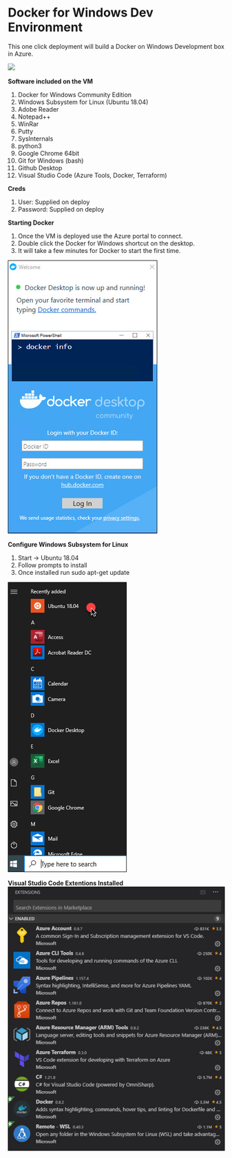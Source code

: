 # Docker for Windows Dev Environment
This one click deployment will build a Docker on Windows Development box in Azure.

<a href="https://portal.azure.com/#create/Microsoft.Template/uri/https%3A%2F%2Fraw.githubusercontent.com%2Fdeltadan%2Fazure-admin-vm%2Fmaster%2Fazure-deploy.json" target="_blank">
    <img src="http://azuredeploy.net/deploybutton.png"/>
</a>

**Software included on the VM**

1. Docker for Windows Community Edition
1. Windows Subsystem for Linux (Ubuntu 18.04)
1. Adobe Reader
1. Notepad++
1. WinRar
1. Putty
1. SysInternals
1. python3
1. Google Chrome 64bit
1. Git for Windows (bash)
1. Github Desktop
1. Visual Studio Code (Azure Tools, Docker, Terraform)

**Creds**
1. User: Supplied on deploy
1. Password: Supplied on deploy

**Starting Docker**
1. Once the VM is deployed use the Azure portal to connect.
1. Double click the Docker for Windows shortcut on the desktop.
1. It will take a few minutes for Docker to start the first time.

![alt text](https://github.com/deltadan/azure-admin-vm/blob/master/media/dockerrun.jpg "Docker is Running on Windows 10 in Azure!")


**Configure Windows Subsystem for Linux**
1. Start -> Ubuntu 18.04
1. Follow prompts to install
1. Once installed run sudo apt-get update

![alt text](https://github.com/deltadan/azure-admin-vm/blob/master/media/wsl.jpg "Configure Ubuntu for Windows")

**Visual Studio Code Extentions Installed**
![alt text](https://github.com/deltadan/azure-admin-vm/blob/master/media/vscode.jpg "Configure Ubuntu for Windows")





